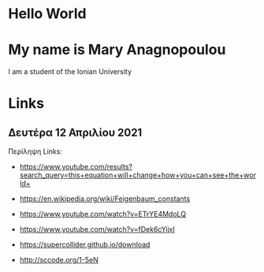 # Hello World
# My name is Mary Anagnopoulou
I am a student of the Ionian University
# Links 
## Δευτέρα 12 Απριλίου 2021
Περίληψη Links:

- https://www.youtube.com/results?search_query=this+equation+will+change+how+you+can+see+the+world+

- https://en.wikipedia.org/wiki/Feigenbaum_constants

- https://www.youtube.com/watch?v=ETrYE4MdoLQ

- https://www.youtube.com/watch?v=fDek6cYijxI

- https://supercollider.github.io/download

- http://sccode.org/1-5eN

